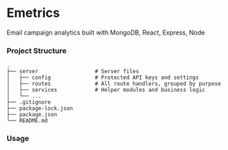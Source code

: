 # Emetrics
Email campaign analytics built with MongoDB, React, Express, Node


### Project Structure
    .
    ├── server                  # Server files
    │   ├── config              # Protected API keys and settings
    │   ├── routes              # All route handlers, grouped by purpose
    │   ├── services            # Helper modules and business logic
    │   └── ... 
    ├── .gitignore
    ├── package-lock.json
    ├── package.json
    └── README.md

### Usage
